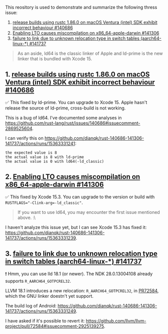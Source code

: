 This reository is used to demonstrate and summarize the following thress issue:

1. [release builds using rustc 1.86.0 on macOS Ventura (intel) SDK exhibit incorrect behaviour #140686](https://github.com/rust-lang/rust/issues/140686)
2. [Enabling LTO causes miscompilation on x86_64-apple-darwin #141306](https://github.com/rust-lang/rust/issues/141306)
3. [failure to link due to unknown relocation type in switch tables (aarch64-linux-*) #141737](https://github.com/rust-lang/rust/issues/141737)

> As an aside, ld64 is the classic linker of Apple and ld-prime is the new linker that is bundled with Xcode 15.

## 1. [release builds using rustc 1.86.0 on macOS Ventura (intel) SDK exhibit incorrect behaviour #140686](https://github.com/rust-lang/rust/issues/140686)

✅ This fixed by ld-prime. You can upgrade to Xcode 15. Apple hasn't release the source of ld-prime, cross-build is not working.

This is a bug of ld64. I've documented some analyses in https://github.com/rust-lang/rust/issues/140686#issuecomment-2869525604.

I can verify this on https://github.com/dianqk/rust-140686-141306-141737/actions/runs/15363331241:

```
the expected value is 8
the actual value is 8 with ld-prime
the actual value is 0 with ld64(-ld_classic)
```

## 2. [Enabling LTO causes miscompilation on x86_64-apple-darwin #141306](https://github.com/rust-lang/rust/issues/141306)

✅ This fixed by Xcode 15.3. You can upgrade to the version or build with `RUSTFLAGS="-Clink-arg=-ld_classic"`.

> If you want to use ld64, you may encounter the first issue mentioned above. :\

I haven't analyze this issue yet, but I can see Xcode 15.3 has fixed it: https://github.com/dianqk/rust-140686-141306-141737/actions/runs/15363331239.

## 3. [failure to link due to unknown relocation type in switch tables (aarch64-linux-*) #141737](https://github.com/rust-lang/rust/issues/141737)

❗ Hmm, you can use lld 18.1 (or newer). The NDK 28.0.13004108 already supports `R_AARCH64_GOTPCREL32`.

LLVM 18.1 introduces a new relocation: `R_AARCH64_GOTPCREL32`, in [PR72584](https://github.com/llvm/llvm-project/pull/72584), which the GNU linker doestn't yet support.

The build log of Android: https://github.com/dianqk/rust-140686-141306-141737/actions/runs/15363331249.

I have asked if it's possible to revert it: https://github.com/llvm/llvm-project/pull/72584#issuecomment-2925139275.
